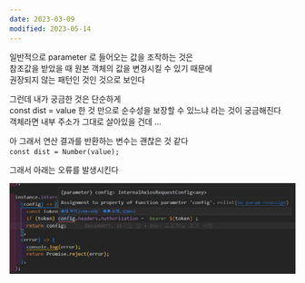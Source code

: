 ```yaml
---
date: 2023-03-09
modified: 2023-05-14
---
```


일반적으로 parameter 로 들어오는 값을 조작하는 것은  
참조값을 받았을 때 원본 객체의 값을 변경시킬 수 있기 때문에  
권장되지 않는 패턴인 것인 것으로 보인다

그런데 내가 궁금한 것은 단순하게  
const dist = value 한 것 만으로 순수성을 보장할 수 있느냐 라는 것이 궁금해진다  
객체라면 내부 주소가 그대로 살아있을 건데 ...

아 그래서 연산 결과를 반환하는 변수는 괜찮은 것 같다  
`const dist = Number(value);`

그래서 아래는 오류를 발생시킨다

![](file/Error-no-param-reassign.png)
